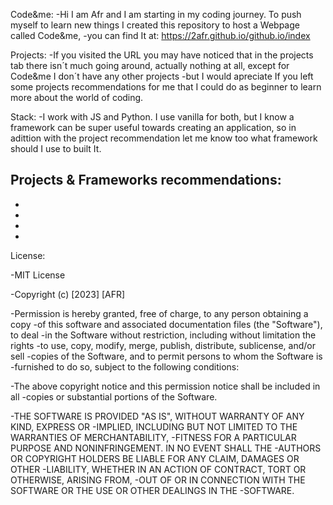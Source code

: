 Code&me:
-Hi I am Afr and I am starting in my coding journey. To push myself to learn new things I created this repository to host a Webpage called Code&me,
-you can find It at: https://2afr.github.io/github.io/index

Projects:
-If you visited the URL you may have noticed that in the projects tab there isn´t much going around, actually nothing at all, except for Code&me I don´t have any other projects
-but I would apreciate If you left some projects recommendations for me that I could do as beginner to learn more about the world of coding.

Stack:
-I work with JS and Python. I use vanilla for both, but I know a framework can be super useful towards creating an application,
  so in adittion with the project recommendation let me know too what framework should I use to built It.

Projects & Frameworks recommendations:
-
-
-
-
-

License:

-MIT License

-Copyright (c) [2023] [AFR]

-Permission is hereby granted, free of charge, to any person obtaining a copy
-of this software and associated documentation files (the "Software"), to deal
-in the Software without restriction, including without limitation the rights
-to use, copy, modify, merge, publish, distribute, sublicense, and/or sell
-copies of the Software, and to permit persons to whom the Software is
-furnished to do so, subject to the following conditions:

-The above copyright notice and this permission notice shall be included in all
-copies or substantial portions of the Software.

-THE SOFTWARE IS PROVIDED "AS IS", WITHOUT WARRANTY OF ANY KIND, EXPRESS OR
-IMPLIED, INCLUDING BUT NOT LIMITED TO THE WARRANTIES OF MERCHANTABILITY,
-FITNESS FOR A PARTICULAR PURPOSE AND NONINFRINGEMENT. IN NO EVENT SHALL THE
-AUTHORS OR COPYRIGHT HOLDERS BE LIABLE FOR ANY CLAIM, DAMAGES OR OTHER
-LIABILITY, WHETHER IN AN ACTION OF CONTRACT, TORT OR OTHERWISE, ARISING FROM,
-OUT OF OR IN CONNECTION WITH THE SOFTWARE OR THE USE OR OTHER DEALINGS IN THE
-SOFTWARE.
